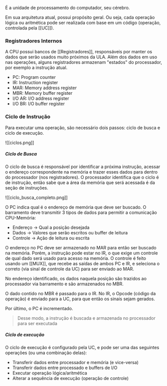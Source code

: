 É a unidade de processamento do computador, seu cérebro.

Em sua arquitetura atual, possui propósito geral. Ou seja, cada operação lógica ou aritmética pode ser realizada com base em um código (operação, controlada pela [[UC]]).

### Registradores Internos
A CPU possui bancos de [[Registradores]], responsáveis por manter os dados que serão usados muito próximos da ULA.
Além dos dados em uso nas operações, alguns registradores armazenam "estados" do processador, por exemplo a instrução atual.

- PC: Program counter
- IR: Instruction register
- MAR: Memory address register
- MBR: Memory buffer register
- I/O AR: I/O address register
- I/O BR: I/O buffer register

### Ciclo de Instrução
Para executar uma operação, são necessário dois passos: ciclo de busca e ciclo de execução.

![[ciclos.png]]


##### Ciclo de Busca
O ciclo de busca é responsável por identificar a próxima instrução, acessar o endereço correspondente na memória e trazer esses dados para dentro do processador (nos registradores).
O processador identifica que o ciclo é de instrução, então sabe que a área da memória que será acessada é da seção de instruções.

![[ciclo_busca_completo.png]]

O PC indica qual é o endereço de memória que deve ser buscado.
O barramento deve transmitir 3 tipos de dados para permitir a comunicação CPU-Memória:
- Endereço -> Qual a posição desejada
- Dados -> Valores que serão escritos ou buffer de leitura
- Controle -> Ação de leitura ou escrita

O endereço no PC deve ser armazenado no MAR para então ser buscado na memória. Porém, a instrução pode estar no IR, o que exige um controle de qual dado será usado para acesso na memória.
O controle é feito usando um [[MUX]], que recebe as saídas de ambos PC e IR, e seleciona o correto (via sinal de controle da UC) para ser enviado ao MAR.

No endereço identificado, os dados naquela posição são trazidos ao processador via barramento e são armazenados no MBR. 

O dado contido no MBR é passado para o IR. 
No IR, o Opcode (código da operação) é enviado para a UC, para que então os sinais sejam gerados.

Por último, o PC é incrementado.

> Desse modo, a instrução é buscada e armazenada no processador para ser executada


##### Ciclo de execução
O ciclo de execução é configurado pela UC, e pode ser uma das seguintes operações (ou uma combinação delas):
- Transferir dados entre processador e memória (e vice-versa)
- Transferir dados entre processado e buffers de I/O
- Executar operação lógica/aritmética
- Alterar a sequência de execução (operação de controle)

